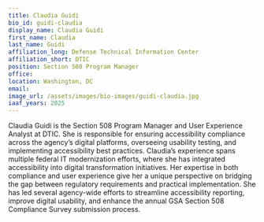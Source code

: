 ```yaml
---
title: Claudia Guidi
bio_id: guidi-claudia
display_name: Claudia Guidi
first_name: Claudia
last_name: Guidi
affiliation_long: Defense Technical Information Center
affiliation_short: DTIC
position: Section 508 Program Manager
office: 
location: Washington, DC
email: 
image_url: /assets/images/bio-images/guidi-claudia.jpg
iaaf_years: 2025
---
```

Claudia Guidi is the Section 508 Program Manager and User Experience Analyst at DTIC. She is responsible for ensuring accessibility compliance across the agency’s digital platforms, overseeing usability testing, and implementing accessibility best practices. Claudia’s experience spans multiple federal IT modernization efforts, where she has integrated accessibility into digital transformation initiatives. Her expertise in both compliance and user experience give her a unique perspective on bridging the gap between regulatory requirements and practical implementation. She has led several agency-wide efforts to streamline accessibility reporting, improve digital usability, and enhance the annual GSA Section 508 Compliance Survey submission process.